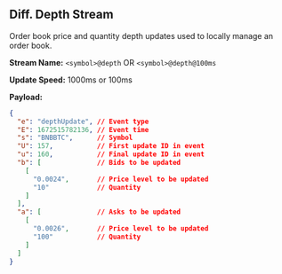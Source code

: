 ## Diff. Depth Stream

Order book price and quantity depth updates used to locally manage an order book.

**Stream Name:** `<symbol>@depth` OR `<symbol>@depth@100ms`

**Update Speed:** 1000ms or 100ms

**Payload:**
```json
{
  "e": "depthUpdate", // Event type
  "E": 1672515782136, // Event time
  "s": "BNBBTC",      // Symbol
  "U": 157,           // First update ID in event
  "u": 160,           // Final update ID in event
  "b": [              // Bids to be updated
    [
      "0.0024",       // Price level to be updated
      "10"            // Quantity
    ]
  ],
  "a": [              // Asks to be updated
    [
      "0.0026",       // Price level to be updated
      "100"           // Quantity
    ]
  ]
}
```